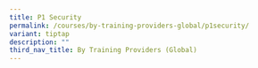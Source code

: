 ```yaml
---
title: P1 Security
permalink: /courses/by-training-providers-global/p1security/
variant: tiptap
description: ""
third_nav_title: By Training Providers (Global)
---
```

<p></p>